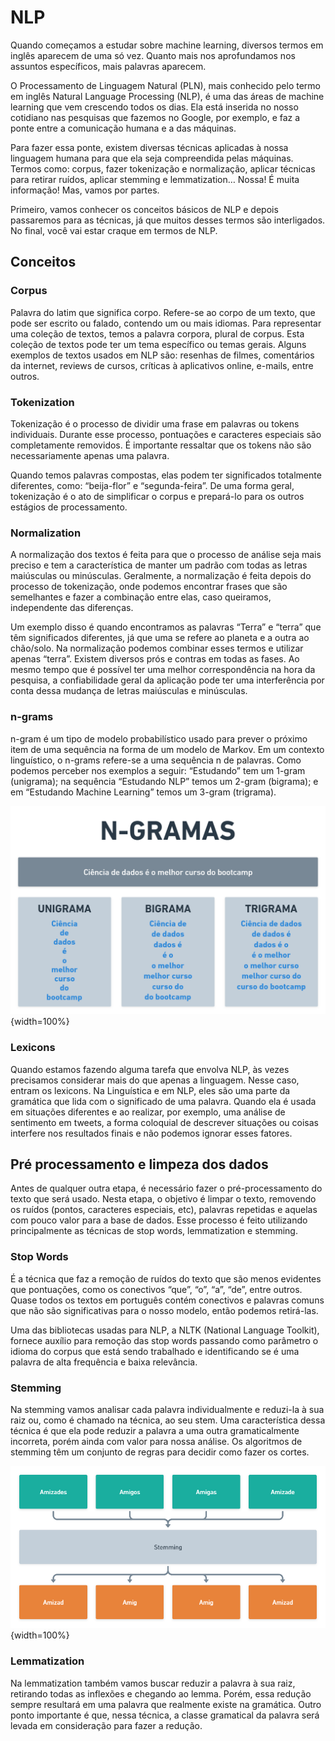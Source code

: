 # NLP 

Quando começamos a estudar sobre machine learning, diversos termos em inglês aparecem de uma só vez. Quanto mais nos aprofundamos nos assuntos específicos, mais palavras aparecem.

O Processamento de Linguagem Natural (PLN), mais conhecido pelo termo em inglês Natural Language Processing (NLP), é uma das áreas de machine learning que vem crescendo todos os dias. Ela está inserida no nosso cotidiano nas pesquisas que fazemos no Google, por exemplo, e faz a ponte entre a comunicação humana e a das máquinas.

Para fazer essa ponte, existem diversas técnicas aplicadas à nossa linguagem humana para que ela seja compreendida pelas máquinas. Termos como: corpus, fazer tokenização e normalização, aplicar técnicas para retirar ruídos, aplicar stemming e lemmatization… Nossa! É muita informação! Mas, vamos por partes.

Primeiro, vamos conhecer os conceitos básicos de NLP e depois passaremos para as técnicas, já que muitos desses termos são interligados. No final, você vai estar craque em termos de NLP.

## Conceitos
### Corpus
Palavra do latim que significa corpo. Refere-se ao corpo de um texto, que pode ser escrito ou falado, contendo um ou mais idiomas. Para representar uma coleção de textos, temos a palavra corpora, plural de corpus. Esta coleção de textos pode ter um tema específico ou temas gerais. Alguns exemplos de textos usados em NLP são: resenhas de filmes, comentários da internet, reviews de cursos, críticas à aplicativos online, e-mails, entre outros.

### Tokenization
Tokenização é o processo de dividir uma frase em palavras ou tokens individuais. Durante esse processo, pontuações e caracteres especiais são completamente removidos. É importante ressaltar que os tokens não são necessariamente apenas uma palavra.

Quando temos palavras compostas, elas podem ter significados totalmente diferentes, como: “beija-flor” e “segunda-feira”. De uma forma geral, tokenização é o ato de simplificar o corpus e prepará-lo para os outros estágios de processamento.

### Normalization
A normalização dos textos é feita para que o processo de análise seja mais preciso e tem a característica de manter um padrão com todas as letras maiúsculas ou minúsculas. Geralmente, a normalização é feita depois do processo de tokenização, onde podemos encontrar frases que são semelhantes e fazer a combinação entre elas, caso queiramos, independente das diferenças.

Um exemplo disso é quando encontramos as palavras “Terra” e “terra” que têm significados diferentes, já que uma se refere ao planeta e a outra ao chão/solo. Na normalização podemos combinar esses termos e utilizar apenas “terra”. Existem diversos prós e contras em todas as fases. Ao mesmo tempo que é possível ter uma melhor correspondência na hora da pesquisa, a confiabilidade geral da aplicação pode ter uma interferência por conta dessa mudança de letras maiúsculas e minúsculas.

### n-grams
n-gram é um tipo de modelo probabilístico usado para prever o próximo item de uma sequência na forma de um modelo de Markov. Em um contexto linguístico, o n-grams refere-se a uma sequência n de palavras. Como podemos perceber nos exemplos a seguir: “Estudando” tem um 1-gram (unigrama); na sequência “Estudando NLP” temos um 2-gram (bigrama); e em “Estudando Machine Learning” temos um 3-gram (trigrama).

![](https://raw.githubusercontent.com/aislansf/bootcamp-monitoria/master/references/imagens/N-GRAMS.png){width=100%}

### Lexicons
Quando estamos fazendo alguma tarefa que envolva NLP, às vezes precisamos considerar mais do que apenas a linguagem. Nesse caso, entram os lexicons. Na Linguística e em NLP, eles são uma parte da gramática que lida com o significado de uma palavra. Quando ela é usada em situações diferentes e ao realizar, por exemplo, uma análise de sentimento em tweets, a forma coloquial de descrever situações ou coisas interfere nos resultados finais e não podemos ignorar esses fatores.

## Pré processamento e limpeza dos dados
Antes de qualquer outra etapa, é necessário fazer o pré-processamento do texto que será usado. Nesta etapa, o objetivo é limpar o texto, removendo os ruídos (pontos, caracteres especiais, etc), palavras repetidas e aquelas com pouco valor para a base de dados. Esse processo é feito utilizando principalmente as técnicas de stop words, lemmatization e stemming.

### Stop Words
É a técnica que faz a remoção de ruídos do texto que são menos evidentes que pontuações, como os conectivos “que”, “o”, “a”, “de”, entre outros. Quase todos os textos em português contém conectivos e palavras comuns que não são significativas para o nosso modelo, então podemos retirá-las.

Uma das bibliotecas usadas para NLP, a NLTK (National Language Toolkit), fornece auxílio para remoção das stop words passando como parâmetro o idioma do corpus que está sendo trabalhado e identificando se é uma palavra de alta frequência e baixa relevância.

### Stemming 
Na stemming vamos analisar cada palavra individualmente e reduzi-la à sua raiz ou, como é chamado na técnica, ao seu stem. Uma característica dessa técnica é que ela pode reduzir a palavra a uma outra gramaticalmente incorreta, porém ainda com valor para nossa análise. Os algoritmos de stemming têm um conjunto de regras para decidir como fazer os cortes.

![](https://raw.githubusercontent.com/aislansf/bootcamp-monitoria/master/references/imagens/stemming.png){width=100%}

### Lemmatization 
Na lemmatization também vamos buscar reduzir a palavra à sua raiz, retirando todas as inflexões e chegando ao lemma. Porém, essa redução sempre resultará em uma palavra que realmente existe na gramática. Outro ponto importante é que, nessa técnica, a classe gramatical da palavra será levada em consideração para fazer a redução.

